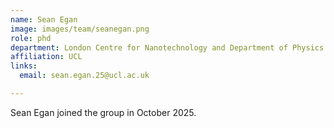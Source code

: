 ```yaml
---
name: Sean Egan
image: images/team/seanegan.png
role: phd
department: London Centre for Nanotechnology and Department of Physics & Astronomy
affiliation: UCL
links:
  email: sean.egan.25@ucl.ac.uk

---
```

Sean Egan joined the group in October 2025.